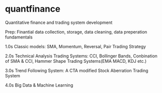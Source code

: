 # quantfinance
Quantitative finance and trading system development 

Prep: Finantial data collection, storage, data cleaning, data preperation fundamentals 

1.0s Classic models: SMA, Momentum, Reversal, Pair Trading Strategy 

2.0s Technical Analysis Trading Systems: CCI, Bollinger Bands, Conbination of SMA & CCI, Hammer Shape Trading Systems(EMA MACD, KDJ etc.) 

3.0s Trend Following System: A CTA modified Stock Aberration Trading System 

4.0s Big Data & Machine Learning
